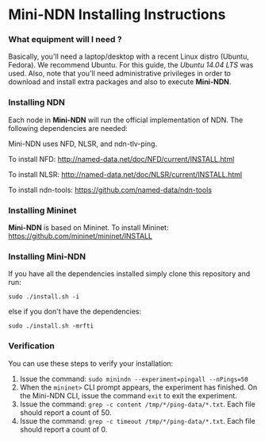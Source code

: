 Mini-NDN Installing Instructions
================================

### What equipment will I need ?

Basically, you'll need a laptop/desktop with a recent Linux distro (Ubuntu, Fedora).
We recommend Ubuntu. For this guide, the _Ubuntu 14.04 LTS_ was used.
Also, note that you'll need administrative privileges in order to download and install
extra packages and also to execute **Mini-NDN**.

### Installing NDN

Each node in **Mini-NDN** will run the official implementation of NDN. The following dependencies are needed:

Mini-NDN uses NFD, NLSR, and ndn-tlv-ping.

To install NFD:
http://named-data.net/doc/NFD/current/INSTALL.html

To install NLSR:
http://named-data.net/doc/NLSR/current/INSTALL.html

To install ndn-tools:
https://github.com/named-data/ndn-tools

### Installing Mininet

**Mini-NDN** is based on Mininet. To install Mininet:
https://github.com/mininet/mininet/INSTALL

### Installing **Mini-NDN**

If you have all the dependencies installed simply clone this repository and run:

    sudo ./install.sh -i

else if you don't have the dependencies:

    sudo ./install.sh -mrfti

### Verification

You can use these steps to verify your installation:

1. Issue the command: `sudo minindn --experiment=pingall --nPings=50`
2. When the `mininet>` CLI prompt appears, the experiment has finished. On the Mini-NDN CLI, issue the command `exit` to exit the experiment.
3. Issue the command: `grep -c content /tmp/*/ping-data/*.txt`. Each file should report a count of 50.
4. Issue the command: `grep -c timeout /tmp/*/ping-data/*.txt`. Each file should report a count of 0.
